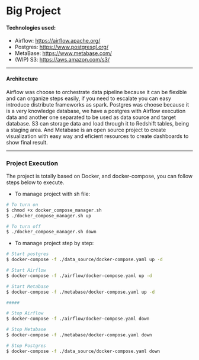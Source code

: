 # Big Project

#### Technologies used:
- Airflow: https://airflow.apache.org/
- Postgres: https://www.postgresql.org/
- MetaBase: https://www.metabase.com/
- (WIP) S3: https://aws.amazon.com/s3/

---

#### Architecture

Airflow was choose to orchestrate data pipeline because it can be flexible and can organize steps easily, if you need to escalate you can easy introduce distribute frameworks as spark.
Postgres was choose because it is a very knowledge database, we have a postgres with Airflow execution data and another one separated to be used as data source and target database.
S3 can storage data and load through it to Redshift tables, being a staging area.
And Metabase is an open source project to create visualization with easy way and eficient resources to create dashboards to show final result.

---

### Project Execution

The project is totally based on Docker, and docker-compose, you can follow steps below to execute.

- To manage project with sh file:

```sh
# To turn on
$ chmod +x docker_compose_manager.sh
$ ./docker_compose_manager.sh up

# To turn off
$ ./docker_compose_manager.sh down
```

- To manage project step by step:

```sh
# Start postgres
$ docker-compose -f ./data_source/docker-compose.yaml up -d

# Start Airflow
$ docker-compose -f ./airflow/docker-compose.yaml up -d

# Start Metabase
$ docker-compose -f ./metabase/docker-compose.yaml up -d

#####

# Stop Airflow
$ docker-compose -f ./airflow/docker-compose.yaml down

# Stop Metabase
$ docker-compose -f ./metabase/docker-compose.yaml down

# Stop Postgres
$ docker-compose -f ./data_source/docker-compose.yaml down
```
